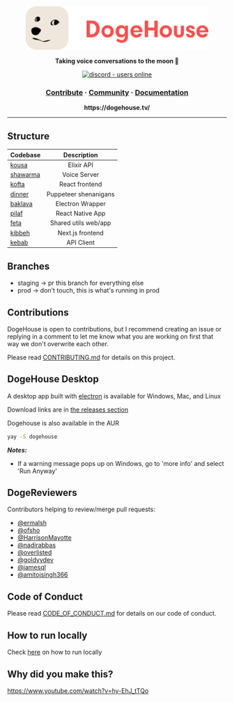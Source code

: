 <p align="center">
    <img height=100 src="https://raw.githubusercontent.com/benawad/dogehouse/staging/.redesign-assets/dogehouse_logo.svg"/>
</p>
<p align="center">
  <strong>Taking voice conversations to the moon 🚀</strong>
</p>
<p align="center">
  <a href="https://discord.gg/wCbKBZF9cV">
    <img src="https://img.shields.io/discord/810571477316403233?style=for-the-badge" alt="discord - users online" />
  </a>
</p>

<h3 align="center">
  <a href="https://github.com/benawad/dogehouse/blob/staging/CONTRIBUTING.md">Contribute</a>
  <span> · </span>
  <a href="https://discord.gg/82HzQCJCDg">Community</a>
  <span> · </span>
  <a href="./docs/README.MD">Documentation</a>
</h3>

<p align="center"><b>https://dogehouse.tv/</b></p>

---

## Structure

| Codebase             |      Description      |
| :------------------- | :-------------------: |
| [kousa](kousa)       |      Elixir API       |
| [shawarma](shawarma) |     Voice Server      |
| [kofta](kofta)       |    React frontend     |
| [dinner](dinner)     | Puppeteer shenanigans |
| [baklava](baklava)   |   Electron Wrapper    |
| [pilaf](pilaf)       |   React Native App    |
| [feta](feta)         | Shared utils web/app  |
| [kibbeh](kibbeh)     |   Next.js frontend    |
| [kebab](kebab)       |      API Client       |

## Branches

- staging -> pr this branch for everything else
- prod -> don't touch, this is what's running in prod

## Contributions

DogeHouse is open to contributions, but I recommend creating an issue or replying in a comment to let me know what you are working on first that way we don't overwrite each other.

Please read [CONTRIBUTING.md](https://github.com/benawad/dogehouse/blob/staging/CONTRIBUTING.md) for details on this project.

## DogeHouse Desktop

A desktop app built with [electron](https://www.electronjs.org/) is available for Windows, Mac, and Linux

Download links are in [the releases section](https://github.com/benawad/dogehouse/releases/latest)

Dogehouse is also available in the AUR
```bash
yay -S dogehouse
```

__*Notes:*__
- If a warning message pops up on Windows, go to 'more info' and select 'Run Anyway'

## DogeReviewers

Contributors helping to review/merge pull requests:

- [@ermalsh](https://github.com/ermalsh)
- [@ofsho](https://github.com/ofsho)
- [@HarrisonMayotte](https://github.com/HarrisonMayotte)
- [@nadirabbas](https://github.com/nadirabbas)
- [@overlisted](https://github.com/overlisted)
- [@goldyydev](https://github.com/goldyydev)
- [@jamesql](https://github.com/jamesql)
- [@amitojsingh366](https://github.com/amitojsingh366)

## Code of Conduct

Please read [CODE_OF_CONDUCT.md](https://github.com/benawad/dogehouse/blob/staging/CODE_OF_CONDUCT.md) for details on our code of conduct.

## How to run locally

Check <a href="https://github.com/benawad/dogehouse/blob/staging/CONTRIBUTING.md#quickstart-local-frontend-development">here</a> on how to run locally</a>

## Why did you make this?

https://www.youtube.com/watch?v=hy-EhJ_tTQo
